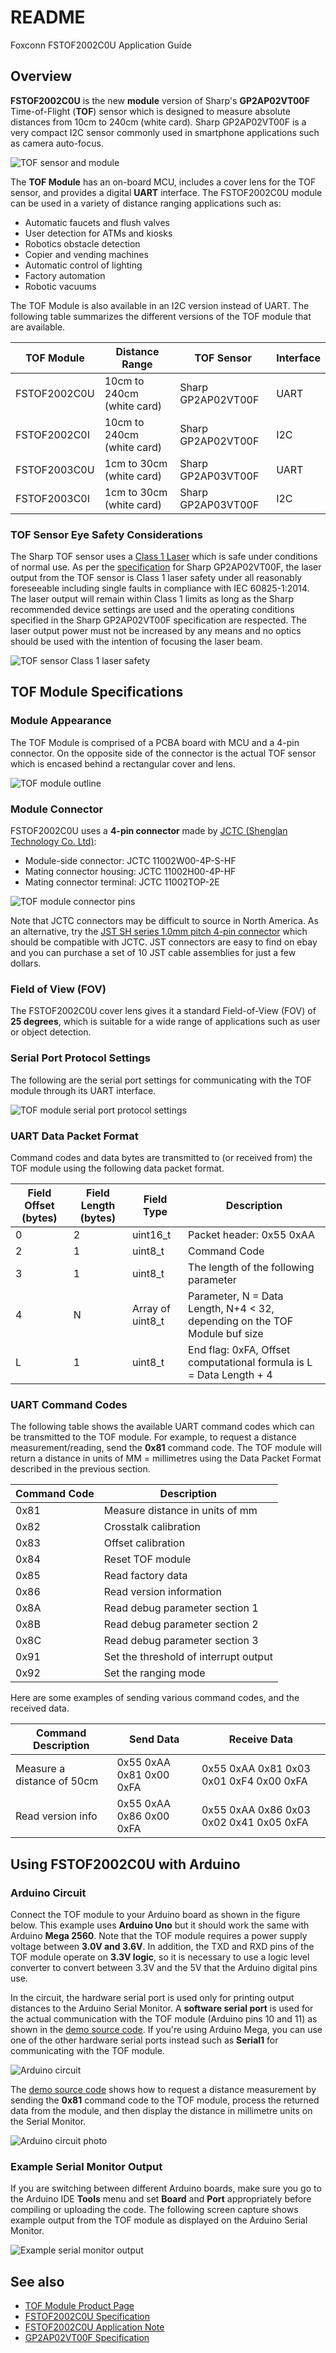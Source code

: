 # README
Foxconn FSTOF2002C0U Application Guide

## Overview
**FSTOF2002C0U** is the new **module** version of Sharp's **GP2AP02VT00F** Time-of-Flight (**TOF**) sensor which is designed to measure absolute distances from 10cm to 240cm (white card). Sharp GP2AP02VT00F is a very compact I2C sensor commonly used in smartphone applications such as camera auto-focus.

![TOF sensor and module](https://github.com/sharpsensoruser/sharp-sensor-demos/blob/master/images/foxconn_fstof2002c0u_tofsensor.png)

The **TOF Module** has an on-board MCU, includes a cover lens for the TOF sensor, and provides a digital **UART** interface. The FSTOF2002C0U module can be used in a variety of distance ranging applications such as:
* Automatic faucets and flush valves
* User detection for ATMs and kiosks
* Robotics obstacle detection
* Copier and vending machines
* Automatic control of lighting
* Factory automation
* Robotic vacuums

The TOF Module is also available in an I2C version instead of UART. The following table summarizes the different versions of the TOF module that are available.

| TOF Module | Distance Range|TOF Sensor|Interface|
|-------------|-------------|-------------|---------|
|FSTOF2002C0U|10cm to 240cm (white card)|Sharp GP2AP02VT00F|UART|
|FSTOF2002C0I|10cm to 240cm (white card)|Sharp GP2AP02VT00F|I2C|
|FSTOF2003C0U|1cm to 30cm (white card)|Sharp GP2AP03VT00F|UART|
|FSTOF2003C0I|1cm to 30cm (white card)|Sharp GP2AP03VT00F|I2C|

### TOF Sensor Eye Safety Considerations

The Sharp TOF sensor uses a [Class 1 Laser](https://en.wikipedia.org/wiki/Laser_safety#Class_1) which is safe under conditions of normal use. As per the [specification](http://www.socle-tech.com/doc/IC%20Channel%20Product/SHARP_GP2AP02VT00F_Specification.pdf) for Sharp GP2AP02VT00F, the laser output from the TOF sensor is Class 1 laser safety under all reasonably foreseeable including single faults in compliance with IEC 60825-1:2014. The laser output will remain within Class 1 limits as long as the Sharp recommended device settings are used and the operating conditions specified in the Sharp GP2AP02VT00F specification are respected. The laser output power must not be increased by any means and no optics should be used with the intention of focusing the laser beam.

![TOF sensor Class 1 laser safety](https://github.com/sharpsensoruser/sharp-sensor-demos/blob/master/images/sharp_mtof171000c0_lasersafety.png)

## TOF Module Specifications

### Module Appearance

The TOF Module is comprised of a PCBA board with MCU and a 4-pin connector. On the opposite side of the connector is the actual TOF sensor which is encased behind a rectangular cover and lens.

![TOF module outline](https://github.com/sharpsensoruser/sharp-sensor-demos/blob/master/images/foxconn_fstof2002c0u_appearance.png)

### Module Connector

FSTOF2002C0U uses a **4-pin connector** made by [JCTC (Shenglan Technology Co. Ltd)](http://www.jctc.com.cn/):

* Module-side connector: JCTC 11002W00-4P-S-HF
* Mating connector housing: JCTC 11002H00-4P-HF
* Mating connector terminal: JCTC 11002TOP-2E

![TOF module connector pins](https://github.com/sharpsensoruser/sharp-sensor-demos/blob/master/images/foxconn_fstof2002c0u_connectorpins.png)

Note that JCTC connectors may be difficult to source in North America. As an alternative, try the [JST SH series 1.0mm pitch 4-pin connector](http://www.jst-mfg.com/product/pdf/eng/eSH.pdf) which should be compatible with JCTC. JST connectors are easy to find on ebay and you can purchase a set of 10 JST cable assemblies for just a few dollars.

### Field of View (FOV)

The FSTOF2002C0U cover lens gives it a standard Field-of-View (FOV) of **25 degrees**, which is suitable for a wide range of applications such as user or object detection. 

### Serial Port Protocol Settings

The following are the serial port settings for communicating with the TOF module through its UART interface.

![TOF module serial port protocol settings](https://github.com/sharpsensoruser/sharp-sensor-demos/blob/master/images/sharp_mtof171000c0_serialportsettings.png)

### UART Data Packet Format

Command codes and data bytes are transmitted to (or received from) the TOF module using the following data packet format.

| Field Offset (bytes) | Field Length (bytes)|Field Type | Description |
|-------------|-------------|-------------|---------|
|0|2|uint16_t|Packet header: 0x55 0xAA|
|2|1|uint8_t|Command Code|
|3|1|uint8_t|The length of the following parameter|
|4|N|Array of uint8_t|Parameter, N = Data Length, N+4 < 32, depending on the TOF Module buf size|
|L|1|uint8_t|End flag: 0xFA, Offset computational formula is L = Data Length + 4|

### UART Command Codes

The following table shows the available UART command codes which can be transmitted to the TOF module. For example, to request a distance measurement/reading, send the **0x81** command code. The TOF module will return a distance in units of MM = millimetres using the Data Packet Format described in the previous section.

| Command Code | Description |
|-------------|-------------|
| 0x81 | Measure distance in units of mm |
| 0x82 | Crosstalk calibration |
| 0x83 | Offset calibration |
| 0x84 | Reset TOF module |
| 0x85 | Read factory data |
| 0x86 | Read version information |
| 0x8A | Read debug parameter section 1 |
| 0x8B | Read debug parameter section 2 |
| 0x8C | Read debug parameter section 3 |
| 0x91 | Set the threshold of interrupt output |
| 0x92 | Set the ranging mode |

Here are some examples of sending various command codes, and the received data.

| Command Description| Send Data | Receive Data
|-------------|-------------|-------------|
| Measure a distance of 50cm | 0x55 0xAA 0x81 0x00 0xFA | 0x55 0xAA 0x81 0x03 0x01 0xF4 0x00 0xFA
| Read version info | 0x55 0xAA 0x86 0x00 0xFA | 0x55 0xAA 0x86 0x03 0x02 0x41 0x05 0xFA

## Using FSTOF2002C0U with Arduino

### Arduino Circuit

Connect the TOF module to your Arduino board as shown in the figure below. This example uses **Arduino Uno** but it should work the same with Arduino **Mega 2560**. Note that the TOF module requires a power supply voltage between **3.0V and 3.6V**. In addition, the TXD and RXD pins of the TOF module operate on **3.3V logic**, so it is necessary to use a logic level converter to convert between 3.3V and the 5V that the Arduino digital pins use.

In the circuit, the hardware serial port is used only for printing output distances to the Arduino Serial Monitor. A **software serial port** is used for the actual communication with the TOF module (Arduino pins 10 and 11) as shown in the [demo source code](https://github.com/sharpsensoruser/sharp-sensor-demos/blob/master/FSTOF2002C0U/foxconn_fstof2002c0u_demo.ino). If you're using Arduino Mega, you can use one of the other hardware serial ports instead such as **Serial1** for communicating with the TOF module.

![Arduino circuit](https://github.com/sharpsensoruser/sharp-sensor-demos/blob/master/images/foxconn_fstof2002c0u_circuit.png)

The [demo source code](https://github.com/sharpsensoruser/sharp-sensor-demos/blob/master/FSTOF2002C0U/foxconn_fstof2002c0u_demo.ino) shows how to request a distance measurement by sending the **0x81** command code to the TOF module, process the returned data from the module, and then display the distance in millimetre units on the Serial Monitor.

![Arduino circuit photo](https://github.com/sharpsensoruser/sharp-sensor-demos/blob/master/images/foxconn_fstof2002c0u_circuitphoto.png)

### Example Serial Monitor Output

If you are switching between different Arduino boards, make sure you go to the Arduino IDE **Tools** menu and set **Board** and **Port** appropriately before compiling or uploading the code. The following screen capture shows example output from the TOF module as displayed on the Arduino Serial Monitor.

![Example serial monitor output](https://github.com/sharpsensoruser/sharp-sensor-demos/blob/master/images/foxconn_fstof2002c0u_monitor.png)

## See also
* [TOF Module Product Page](http://www.socle-tech.com/Socle_ToF_Module%20.php)
* [FSTOF2002C0U Specification](http://www.socle-tech.com/doc/IC%20Channel%20Product/FSTOF2002C0x%20ToF%20module%20Preliminary%20V3_EN.pdf)
* [FSTOF2002C0U Application Note](http://www.socle-tech.com/doc/IC%20Channel%20Product/FSTOF200xC0x%20ToF%20module%20Preliminary%20application%20guide%20.pdf)
* [GP2AP02VT00F Specification](http://www.socle-tech.com/doc/IC%20Channel%20Product/SHARP_GP2AP02VT00F_Specification.pdf)


